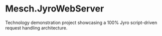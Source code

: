 # Mesch.JyroWebServer
Technology demonstration project showcasing a 100% Jyro script-driven request handling architecture.

